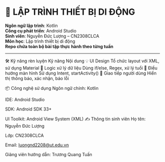 # 📱 LẬP TRÌNH THIẾT BỊ DI ĐỘNG

 **Ngôn ngữ lập trình**: Kotlin  
 **Công cụ phát triển**: Android Studio  
 **Sinh viên**: Nguyễn Đức Lượng – CN2308CLCA  
 **Môn học**: Lập trình thiết bị di động  
 **Repo chứa toàn bộ bài tập thực hành theo từng tuần**

---
🛠️ Kỹ năng rèn luyện
Kỹ năng	Nội dung
💡 UI Design	Tổ chức layout với XML, sử dụng Material
🧠 Logic xử lý dữ liệu	Dùng if/else, Regex, xử lý tuổi
🧭 Điều hướng màn hình	Sử dụng Intent, startActivity()
🔄 Giao tiếp người dùng	Hiển thị thông báo, xác nhận, báo lỗi

📦 Công nghệ sử dụng
Ngôn ngữ chính: Kotlin

IDE: Android Studio 

SDK: Android SDK 33+

UI Toolkit: Android View System (XML)
✍️ Thông tin sinh viên
Họ tên: Nguyễn Đức Lượng

Lớp: CN2308CLCA

Email: luongnd2208@ut.edu.vn

Giảng viên hướng dẫn: Trương Quang Tuấn
